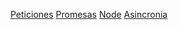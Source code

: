 [Peticiones](https://luisrrleal.com/blog/como-hacer-peticiones-http-en-javascript)
[Promesas](https://es.javascript.info/promise-basics)
[Node](https://nodejs.org/api/fs.html) 
[Asincronia](https://carlosazaustre.es/manejando-la-asincronia-en-javascript) 


